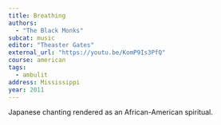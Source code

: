 ```yaml
---
title: Breathing
authors:
  - "The Black Monks"
subcat: music
editor: "Theaster Gates"
external_url: "https://youtu.be/KomP9Is3PfQ"
course: american
tags:
  - ambulit
address: Mississippi
year: 2011
---
```


Japanese chanting rendered as an African-American spiritual.
